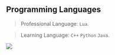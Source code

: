 ## Programming Languages

> Professional Language: `Lua`.

> Learning Language: `C++` `Python` `Java`.

<img src="https://github-readme-stats.vercel.app/api?username=kdouy&show=reviews,discussions_started,discussions_answered,prs_merged,prs_merged_percentage"> 
